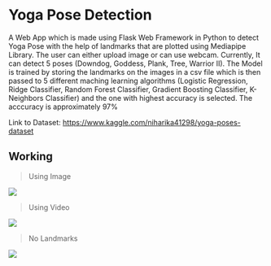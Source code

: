# Yoga Pose Detection
A Web App which is made using Flask Web Framework in Python to detect Yoga Pose with the help of landmarks that are plotted using Mediapipe Library. The user can either upload image or can use webcam.
Currently, It can detect 5 poses (Downdog, Goddess, Plank, Tree, Warrior II).
The Model is trained by storing the landmarks on the images in a csv file which is then passed to 5 different maching learning algorithms (Logistic Regression, Ridge Classifier, Random Forest Classifier, Gradient Boosting Classifier, K-Neighbors Classifier) and the one with highest accuracy is selected. 
The acccuracy is approximately 97%

Link to Dataset: https://www.kaggle.com/niharika41298/yoga-poses-dataset
## Working
> Using Image

![](https://i.imgur.com/kmkuUQE.gif)
> Using Video

![](https://i.imgur.com/5EFYw15.gif)
> No Landmarks

![](https://i.imgur.com/dUnnIR8.gif)
